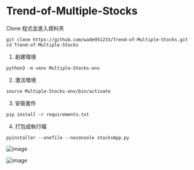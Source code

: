 # Trend-of-Multiple-Stocks
Clone 程式並進入資料夾
```
git clone https://github.com/wade951233/Trend-of-Multiple-Stocks.git
cd Trend-of-Multiple-Stocks
```

1. 創建環境
```
python3 -m venv Multiple-Stocks-env
```
2. 激活環境
```
source Multiple-Stocks-env/bin/activate
```
3. 安裝套件
```
pip install -r requirements.txt
```
4. 打包成執行檔
```
pyinstaller --onefile --noconsole stocksApp.py
```
![image](https://github.com/wade951233/Trend-of-Multiple-Stocks/assets/54468254/0a3dc047-d466-4dd9-ada0-e9790ed068d9)

![image](https://github.com/wade951233/Trend-of-Multiple-Stocks/assets/54468254/6f05f915-beaf-4827-9977-04236f130f44)
